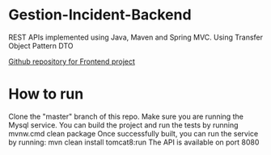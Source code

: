 # Gestion-Incident-Backend
REST APIs implemented using Java, Maven and Spring MVC. 
Using Transfer Object Pattern DTO

[Github repository for Frontend project](https://github.com/BADRKAC/Gestion-Incident-FrontEnd)

# How to run
Clone the "master" branch of this repo.
Make sure you are running the Mysql service.
You can build the project and run the tests by running mvnw.cmd clean package
Once successfully built, you can run the service by running: mvn clean install tomcat8:run
The API is available on port 8080
